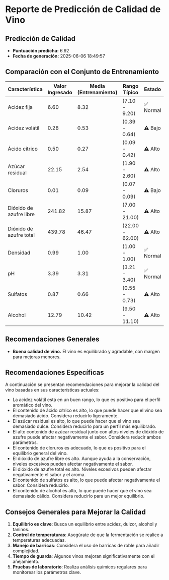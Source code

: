 # Reporte de Predicción de Calidad de Vino

## Predicción de Calidad
- **Puntuación predicha:** 6.92
- **Fecha de generación:** 2025-06-06 18:49:57

## Comparación con el Conjunto de Entrenamiento
| Característica | Valor Ingresado | Media (Entrenamiento) | Rango Típico | Estado |
|----------------|-----------------|----------------------|--------------|--------|
| Acidez fija | 6.60 | 8.32 | (7.10 - 9.20) | ✅ Normal |
| Acidez volátil | 0.28 | 0.53 | (0.39 - 0.64) | ⚠️ Bajo |
| Ácido cítrico | 0.50 | 0.27 | (0.09 - 0.42) | ⚠️ Alto |
| Azúcar residual | 22.15 | 2.54 | (1.90 - 2.60) | ⚠️ Alto |
| Cloruros | 0.01 | 0.09 | (0.07 - 0.09) | ⚠️ Bajo |
| Dióxido de azufre libre | 241.82 | 15.87 | (7.00 - 21.00) | ⚠️ Alto |
| Dióxido de azufre total | 439.78 | 46.47 | (22.00 - 62.00) | ⚠️ Alto |
| Densidad | 0.99 | 1.00 | (1.00 - 1.00) | ✅ Normal |
| pH | 3.39 | 3.31 | (3.21 - 3.40) | ✅ Normal |
| Sulfatos | 0.87 | 0.66 | (0.55 - 0.73) | ⚠️ Alto |
| Alcohol | 12.79 | 10.42 | (9.50 - 11.10) | ⚠️ Alto |

## Recomendaciones Generales
- **Buena calidad de vino.** El vino es equilibrado y agradable, con margen para mejoras menores.

## Recomendaciones Específicas
A continuación se presentan recomendaciones para mejorar la calidad del vino basadas en sus características actuales:
- La acidez volátil está en un buen rango, lo que es positivo para el perfil aromático del vino.
- El contenido de ácido cítrico es alto, lo que puede hacer que el vino sea demasiado ácido. Considera reducirlo ligeramente.
- El azúcar residual es alto, lo que puede hacer que el vino sea demasiado dulce. Considera reducirlo para un perfil más equilibrado.
- El alto contenido de azúcar residual junto con altos niveles de dióxido de azufre puede afectar negativamente el sabor. Considera reducir ambos parámetros.
- El contenido de cloruros es adecuado, lo que es positivo para el equilibrio general del vino.
- El dióxido de azufre libre es alto. Aunque ayuda a la conservación, niveles excesivos pueden afectar negativamente el sabor.
- El dióxido de azufre total es alto. Niveles excesivos pueden afectar negativamente el sabor y el aroma.
- El contenido de sulfatos es alto, lo que puede afectar negativamente el sabor. Considera reducirlo.
- El contenido de alcohol es alto, lo que puede hacer que el vino sea demasiado cálido. Considera reducirlo para un mejor equilibrio.

## Consejos Generales para Mejorar la Calidad
1. **Equilibrio es clave**: Busca un equilibrio entre acidez, dulzor, alcohol y taninos.
2. **Control de temperaturas**: Asegúrate de que la fermentación se realice a temperaturas adecuadas.
3. **Manejo de barricas**: Considera el uso de barricas de roble para añadir complejidad.
4. **Tiempo de guarda**: Algunos vinos mejoran significativamente con el añejamiento.
5. **Pruebas de laboratorio**: Realiza análisis químicos regulares para monitorear los parámetros clave.